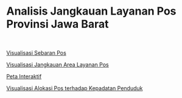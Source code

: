<html>
<body>
   <h1>Analisis Jangkauan Layanan Pos Provinsi Jawa Barat </h1>
   <p> <br R. Rizky Muhammad Ilham (23/2019/074) </br> </p>
   <p><a href="https://tugasakhirrizky.github.io/sebaranposjabar/">Visualisasi Sebaran Pos</a></p>
   <p><a href="https://tugasakhirrizky.github.io/jangakuanposjabar">Visualisasi Jangkauan Area Layanan Pos</a></p>
   <p><a href="https://tugasakhirrizky.github.io/petainteraktifposjabar/">Peta Interaktif</a></p>
   <p><a href="https://tugasakhirrizky.github.io/padatpendudukposjabar/">Visualisasi Alokasi Pos terhadap Kepadatan Penduduk</a></p>
</body>
</html>

